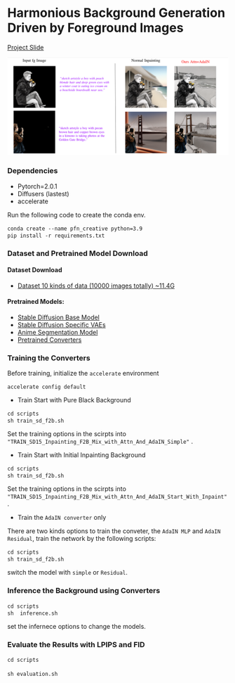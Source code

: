 # Harmonious Background Generation Driven by Foreground Images

[Project Slide](https://docs.google.com/presentation/d/1CAWBnfH-Yx8kBsKU2P_xrVJmqkB3Ze7m/edit?usp=sharing&ouid=112605403951022205460&rtpof=true&sd=true)  

![image](figures/result.png)
### Dependencies
- Pytorch=2.0.1
- Diffusers (lastest)
- accelerate

Run the following code to create the conda env.
```
conda create --name pfn_creative python=3.9
pip install -r requirements.txt
```

### Dataset and Pretrained Model Download

#### Dataset Download
- [Dataset 10 kinds of data (10000 images totally) ~11.4G](https://drive.google.com/file/d/1X3JuGEmbBLQ1DSow3I0BjvlMLsGMSRqc/view?usp=drive_link)


#### Pretrained Models: 
- [Stable Diffusion Base Model](https://drive.google.com/drive/folders/18VwbbSgXstljCZjSPtxRQk_d_u1Rap8B?usp=drive_link)
- [Stable Diffusion Specific VAEs](https://drive.google.com/drive/folders/1GQAPNkIPwRQfHmbFZSqUxZE-xmUeZ1rD?usp=sharing)
- [Anime Segmentation Model](https://huggingface.co/skytnt/anime-seg) 
- [Pretrained Converters](https://drive.google.com/drive/folders/1TYNrCkQCWuR2wZunYG9kfw7XwSnhwSLL?usp=sharing)


### Training the Converters

Before training, initialize the `accelerate` environment
```
accelerate config default
```

- Train Start with Pure Black Background

```
cd scripts
sh train_sd_f2b.sh
```
Set the training options  in the scirpts into `"TRAIN_SD15_Inpainting_F2B_Mix_with_Attn_And_AdaIN_Simple"` . 

- Train Start with Initial Inpainting Background
```
cd scripts
sh train_sd_f2b.sh
```
Set the training options  in the scirpts into `"TRAIN_SD15_Inpainting_F2B_Mix_with_Attn_And_AdaIN_Start_With_Inpaint"` . 

- Train the `AdaIN converter` only   

There are two kinds options to train the conveter, the `AdaIN MLP` and `AdaIN Residual`, train the network by the following scripts: 

```
cd scripts
sh train_sd_f2b.sh
```

switch the model with `simple` or `Residual`.


### Inference the Background using Converters

```
cd scripts
sh  inference.sh
```

set the infernece options to change the models.


### Evaluate the Results with LPIPS and FID
```
cd scripts

sh evaluation.sh
```